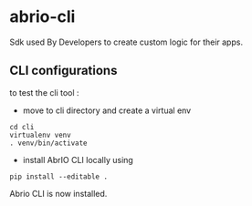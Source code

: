 # abrio-cli
  Sdk used By Developers to create custom logic for their apps.


## CLI configurations
  to test the cli tool :

  + move to cli directory and create a virtual env
  ```
  cd cli
  virtualenv venv
  . venv/bin/activate
  ```

  + install AbrIO CLI locally using
  ```
  pip install --editable .
  ```

  Abrio CLI is now installed. 
